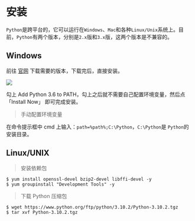 # 安装
`Python`是跨平台的，它可以运行在`Windows`、`Mac`和各种`Linux/Unix`系统上。目前，`Python`有两个版本，分别是`2.x`版和`3.x`版，这两个版本是不兼容的。

## Windows
前往 [官网](https://www.python.org/downloads/) 下载需要的版本，下载完后，直接安装。

![](/python_install.png)

勾上 Add Python 3.6 to PATH，勾上之后就不需要自己配置环境变量，然后点 「Install Now」 即可完成安装。

> 手动配置环境变量

在命令提示框中 cmd 上输入：`path=%path%;C:\Python`，`C:\Python`是 `Python`的安装目录。

## Linux/UNIX

> 安装依赖包
```shell
$ yum install openssl-devel bzip2-devel libffi-devel -y
$ yum groupinstall "Development Tools" -y
```

> 下载 Python 压缩包
```shell
$ wget https://www.python.org/ftp/python/3.10.2/Python-3.10.2.tgz
$ tar xvf Python-3.10.2.tgz
```



